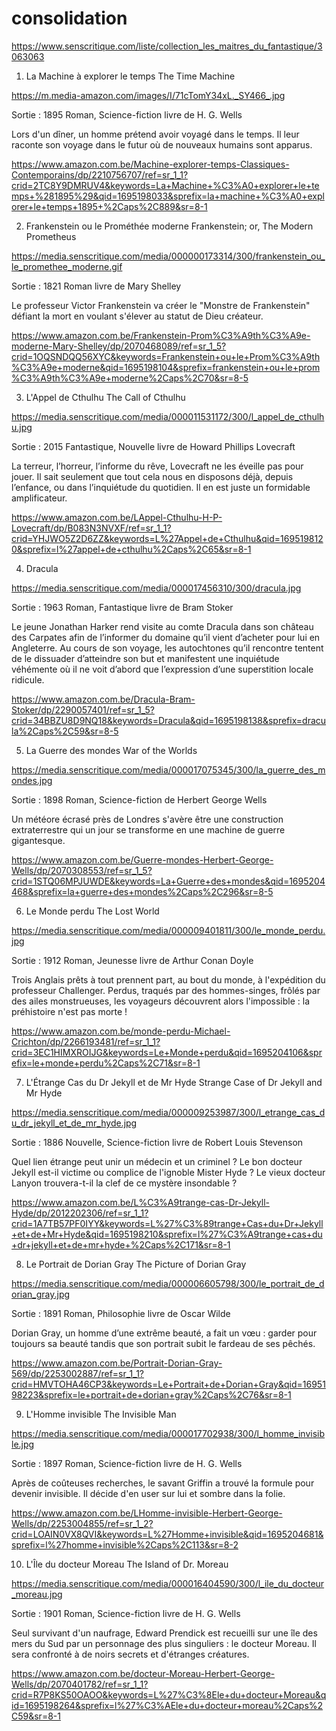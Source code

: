 # consolidation

https://www.senscritique.com/liste/collection_les_maitres_du_fantastique/3063063



1. La Machine à explorer le temps
The Time Machine

https://m.media-amazon.com/images/I/71cTomY34xL._SY466_.jpg

Sortie : 1895
Roman, Science-fiction
livre de H. G. Wells

Lors d'un dîner, un homme prétend avoir voyagé dans le temps. Il leur raconte son voyage dans le futur où de nouveaux humains sont apparus.

https://www.amazon.com.be/Machine-explorer-temps-Classiques-Contemporains/dp/2210756707/ref=sr_1_1?crid=2TC8Y9DMRUV4&keywords=La+Machine+%C3%A0+explorer+le+temps+%281895%29&qid=1695198033&sprefix=la+machine+%C3%A0+explorer+le+temps+1895+%2Caps%2C889&sr=8-1




2. Frankenstein ou le Prométhée moderne
Frankenstein; or, The Modern Prometheus

https://media.senscritique.com/media/000000173314/300/frankenstein_ou_le_promethee_moderne.gif

Sortie : 1821
Roman
livre de Mary Shelley

Le professeur Victor Frankenstein va créer le "Monstre de Frankenstein" défiant la mort en voulant s'élever au statut de Dieu créateur.

https://www.amazon.com.be/Frankenstein-Prom%C3%A9th%C3%A9e-moderne-Mary-Shelley/dp/2070468089/ref=sr_1_5?crid=1OQSNDQQ56XYC&keywords=Frankenstein+ou+le+Prom%C3%A9th%C3%A9e+moderne&qid=1695198104&sprefix=frankenstein+ou+le+prom%C3%A9th%C3%A9e+moderne%2Caps%2C70&sr=8-5





3. L'Appel de Cthulhu
The Call of Cthulhu

https://media.senscritique.com/media/000011531172/300/l_appel_de_cthulhu.jpg

Sortie : 2015
Fantastique, Nouvelle
livre de Howard Phillips Lovecraft

La terreur, l’horreur, l’informe du rêve, Lovecraft ne les éveille pas pour jouer. Il sait seulement que tout cela nous en disposons déjà, depuis l’enfance, ou dans l’inquiétude du quotidien. Il en est juste un formidable amplificateur.

https://www.amazon.com.be/LAppel-Cthulhu-H-P-Lovecraft/dp/B083N3NVXF/ref=sr_1_1?crid=YHJWO5Z2D6ZZ&keywords=L%27Appel+de+Cthulhu&qid=1695198120&sprefix=l%27appel+de+cthulhu%2Caps%2C65&sr=8-1




4. Dracula

https://media.senscritique.com/media/000017456310/300/dracula.jpg

Sortie : 1963
Roman, Fantastique
livre de Bram Stoker

Le jeune Jonathan Harker rend visite au comte Dracula dans son château des Carpates afin de l’informer du domaine qu’il vient d’acheter pour lui en Angleterre. Au cours de son voyage, les autochtones qu’il rencontre tentent de le dissuader d’atteindre son but et manifestent une inquiétude véhémente où il ne voit d’abord que l’expression d’une superstition locale ridicule.

https://www.amazon.com.be/Dracula-Bram-Stoker/dp/2290057401/ref=sr_1_5?crid=34BBZU8D9NQ18&keywords=Dracula&qid=1695198138&sprefix=dracula%2Caps%2C59&sr=8-5


5. La Guerre des mondes
War of the Worlds

https://media.senscritique.com/media/000017075345/300/la_guerre_des_mondes.jpg

Sortie : 1898
Roman, Science-fiction
de Herbert George Wells

Un météore écrasé près de Londres s'avère être une construction extraterrestre qui un jour se transforme en une machine de guerre gigantesque.

https://www.amazon.com.be/Guerre-mondes-Herbert-George-Wells/dp/2070308553/ref=sr_1_5?crid=1STQ06MPJUWDE&keywords=La+Guerre+des+mondes&qid=1695204468&sprefix=la+guerre+des+mondes%2Caps%2C296&sr=8-5




6. Le Monde perdu
The Lost World

https://media.senscritique.com/media/000009401811/300/le_monde_perdu.jpg

Sortie : 1912
Roman, Jeunesse
livre de Arthur Conan Doyle

Trois Anglais prêts à tout prennent part, au bout du monde, à l'expédition du professeur Challenger. Perdus, traqués par des hommes-singes, frôlés par des ailes monstrueuses, les voyageurs découvrent alors l'impossible : la préhistoire n'est pas morte !

https://www.amazon.com.be/monde-perdu-Michael-Crichton/dp/2266193481/ref=sr_1_1?crid=3EC1HIMXROIJG&keywords=Le+Monde+perdu&qid=1695204106&sprefix=le+monde+perdu%2Caps%2C71&sr=8-1



7. L'Étrange Cas du Dr Jekyll et de Mr Hyde
Strange Case of Dr Jekyll and Mr Hyde

https://media.senscritique.com/media/000009253987/300/l_etrange_cas_du_dr_jekyll_et_de_mr_hyde.jpg

Sortie : 1886
Nouvelle, Science-fiction
livre de Robert Louis Stevenson

Quel lien étrange peut unir un médecin et un criminel ? Le bon docteur Jekyll est-il victime ou complice de l'ignoble Mister Hyde ? Le vieux docteur Lanyon trouvera-t-il la clef de ce mystère insondable ?

https://www.amazon.com.be/L%C3%A9trange-cas-Dr-Jekyll-Hyde/dp/2012202306/ref=sr_1_1?crid=1A7TB57PF0IYY&keywords=L%27%C3%89trange+Cas+du+Dr+Jekyll+et+de+Mr+Hyde&qid=1695198210&sprefix=l%27%C3%A9trange+cas+du+dr+jekyll+et+de+mr+hyde+%2Caps%2C171&sr=8-1


8. Le Portrait de Dorian Gray
The Picture of Dorian Gray

https://media.senscritique.com/media/000006605798/300/le_portrait_de_dorian_gray.jpg

Sortie : 1891
Roman, Philosophie
livre de Oscar Wilde

Dorian Gray, un homme d’une extrême beauté, a fait un vœu : garder pour toujours sa beauté tandis que son portrait subit le fardeau de ses pêchés.

https://www.amazon.com.be/Portrait-Dorian-Gray-569/dp/2253002887/ref=sr_1_1?crid=HMVTOHA46CP3&keywords=Le+Portrait+de+Dorian+Gray&qid=1695198223&sprefix=le+portrait+de+dorian+gray%2Caps%2C76&sr=8-1



9. L'Homme invisible
The Invisible Man

https://media.senscritique.com/media/000017702938/300/l_homme_invisible.jpg

Sortie : 1897
Roman, Science-fiction
livre de H. G. Wells

Après de coûteuses recherches, le savant Griffin a trouvé la formule pour devenir invisible. Il décide d'en user sur lui et sombre dans la folie.

https://www.amazon.com.be/LHomme-invisible-Herbert-George-Wells/dp/2253004855/ref=sr_1_2?crid=LOAIN0VX8QVI&keywords=L%27Homme+invisible&qid=1695204681&sprefix=l%27homme+invisible%2Caps%2C113&sr=8-2


10. L'Île du docteur Moreau
The Island of Dr. Moreau

https://media.senscritique.com/media/000016404590/300/l_ile_du_docteur_moreau.jpg

Sortie : 1901
Roman, Science-fiction
livre de H. G. Wells

Seul survivant d'un naufrage, Edward Prendick est recueilli sur une île des mers du Sud par un personnage des plus singuliers : le docteur Moreau. Il sera confronté à de noirs secrets et d'étranges créatures.

https://www.amazon.com.be/docteur-Moreau-Herbert-George-Wells/dp/2070401782/ref=sr_1_1?crid=R7P8KS50OAOO&keywords=L%27%C3%8Ele+du+docteur+Moreau&qid=1695198264&sprefix=l%27%C3%AEle+du+docteur+moreau%2Caps%2C59&sr=8-1